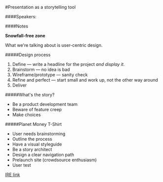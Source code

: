 #Presentation as a storytelling tool

####Speakers:


####Notes

**Snowfall-free zone**

What we're talking about is user-centric design.

#####Design process

1. Define — write a headline for the project *and display it*.
2. Brainstorm — no idea is bad
3. Wireframe/prototype — sanity check
4. Refine and perfect — start small and work up, not the other way around
5. Deliver

#####What's the story?

* Be a product development team
* Beware of feature creep
* Make choices

#####Planet Money T-Shirt

* User needs brainstorming
* Outline the process
* Have a visual styleguide
* Be a story architect
* Design a clear navigation path
* Prelaunch site (crowdsource enthusiasm)
* User test

[IRE link]()